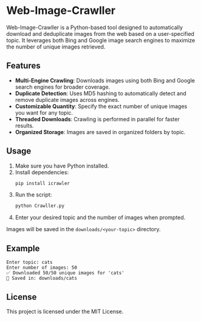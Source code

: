 # Web-Image-Crawller

Web-Image-Crawller is a Python-based tool designed to automatically download and deduplicate images from the web based on a user-specified topic. It leverages both Bing and Google image search engines to maximize the number of unique images retrieved.

## Features

- **Multi-Engine Crawling**: Downloads images using both Bing and Google search engines for broader coverage.
- **Duplicate Detection**: Uses MD5 hashing to automatically detect and remove duplicate images across engines.
- **Customizable Quantity**: Specify the exact number of unique images you want for any topic.
- **Threaded Downloads**: Crawling is performed in parallel for faster results.
- **Organized Storage**: Images are saved in organized folders by topic.

## Usage

1. Make sure you have Python installed.
2. Install dependencies:
   ```bash
   pip install icrawler
   ```
3. Run the script:
   ```bash
   python Crawller.py
   ```
4. Enter your desired topic and the number of images when prompted.

Images will be saved in the `downloads/<your-topic>` directory.

## Example

```
Enter topic: cats
Enter number of images: 50
✅ Downloaded 50/50 unique images for 'cats'
📂 Saved in: downloads/cats
```

## License

This project is licensed under the MIT License.
